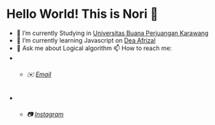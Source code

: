 # Hello World! This is Nori 👋

<!--
**Noriishere/Noriishere** is a ✨ _special_ ✨ repository because its `README.md` (this file) appears on your GitHub profile.

Here are some ideas to get you started:

- 🔭 I’m currently working on ...
- 🌱 I’m currently learning ...
- 👯 I’m looking to collaborate on ...
- 🤔 I’m looking for help with ...
- 💬 Ask me about ...
- 📫 How to reach me: ...
- 😄 Pronouns: ...
- ⚡ Fun fact: ...
-->
- 🔭 I’m currently Studying in [Universitas Buana Perjuangan Karawang](https://ubpkarawang.ac.id/)
-  🌱 I’m currently learning Javascript on [Dea Afrizal](https://www.youtube.com/@deaafrizal)
- 💬 Ask me about Logical algorithm
📫 How to reach me:
- - ###### ✉️ [Email](bagasb65nurdiansyah@gmail.com)
- - ###### 📷 [Instagram](https://instagram.com/bagasnrdiansy)

